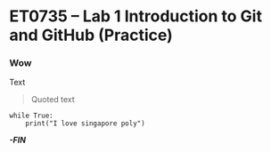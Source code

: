 # ET0735 – Lab 1 Introduction to Git and GitHub (Practice)
### Wow
Text
>Quoted text

```
while True:
    print("I love singapore poly")
```

***-FIN***